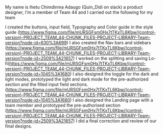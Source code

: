 My name is Ihetu Chimdinma Adaugo (Quin_Didi on slack) a product designer, I'm a member of Team 44 and I carried out the following for my team

I created the buttons, input field, Typography and Color guide in the style guide (https://www.figma.com/file/mURSGFsm0Hx7tTKxTL6Kbw/(control-version)-PROJECT_TEAM_44-CHUNK_FILES-PROJECT-LIBRARY-Team-version?node-id=630%3A699)
I also created the Nav bars and sidebars (https://www.figma.com/file/mURSGFsm0Hx7tTKxTL6Kbw/(control-version)-PROJECT_TEAM_44-CHUNK_FILES-PROJECT-LIBRARY-Team-version?node-id=2509%3A21657)
I worked on the splitting and saving Lo-fi(https://www.figma.com/file/mURSGFsm0Hx7tTKxTL6Kbw/(control-version)-PROJECT_TEAM_44-CHUNK_FILES-PROJECT-LIBRARY-Team-version?node-id=1045%3A1680)
I also designed the toggle for the dark and light modes, prototyped the light and dark mode for the pre-authorized section and the filled input field sections.(https://www.figma.com/file/mURSGFsm0Hx7tTKxTL6Kbw/(control-version)-PROJECT_TEAM_44-CHUNK_FILES-PROJECT-LIBRARY-Team-version?node-id=1045%3A1680)
I also designed the Landing page with a team member and prototyped the pre-authorised section (https://www.figma.com/file/mURSGFsm0Hx7tTKxTL6Kbw/(control-version)-PROJECT_TEAM_44-CHUNK_FILES-PROJECT-LIBRARY-Team-version?node-id=2509%3A21657)
I did a final correction and review of our final designs.
